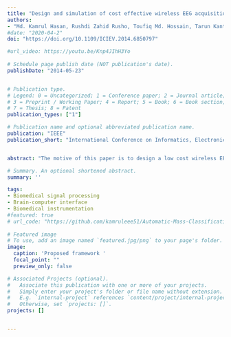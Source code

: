 ```yaml
---
title: "Design and simulation of cost effective wireless EEG acquisition system for patient monitoring"
authors:
- "Md. Kamrul Hasan, Rushdi Zahid Rusho, Toufiq Md. Hossain, Tarun Kanti Ghosh, Mohiuddin Ahmad"
#date: "2020-04-2"
doi: "https://doi.org/10.1109/ICIEV.2014.6850797"

#url_video: https://youtu.be/Knp4JIhH3Yo
  
# Schedule page publish date (NOT publication's date).
publishDate: "2014-05-23"


# Publication type.
# Legend: 0 = Uncategorized; 1 = Conference paper; 2 = Journal article;
# 3 = Preprint / Working Paper; 4 = Report; 5 = Book; 6 = Book section;
# 7 = Thesis; 8 = Patent
publication_types: ["1"]

# Publication name and optional abbreviated publication name.
publication: "IEEE"
publication_short: "International Conference on Informatics, Electronics & Vision (ICIEV)"


abstract: "The motive of this paper is to design a low cost wireless EEG acquisition system for easily monitoring of the patient. Using local effort and low price employment, this system can be built which includes data acquisition, data transmission, and receiving unit which contains the patient monitoring site. The developed wireless EEG system is also suitable for the applications such as remote control of devices, rescue, etc. Realtime decoding and mobile EEG signal processing with high information transfer rate (ITR) are incorporated in the system. The specialty of the proposed research is inclusion of forth order Butterworth low pass filter which has better stability and sharper cut off with reasonable cost. Using this techniques hardware implementation is possible and GSM system can be added with hardware for long distance wireless transmission of EEG signal. The system performance is simulated by some simulation software. The proposed system is reliable, and cost is about 950 BDT or 12 USD which is reasonable."

# Summary. An optional shortened abstract.
summary: ''

tags:
- Biomedical signal processing 
- Brain-computer interface 
- Biomedical instrumentation 
#featured: true
# url_code: "https://github.com/kamruleee51/Automatic-Mass-Classification-in-Breast"
  
# Featured image
# To use, add an image named `featured.jpg/png` to your page's folder.
image:
  caption: 'Proposed framework '
  focal_point: ""
  preview_only: false

# Associated Projects (optional).
#   Associate this publication with one or more of your projects.
#   Simply enter your project's folder or file name without extension.
#   E.g. `internal-project` references `content/project/internal-project/index.md`.
#   Otherwise, set `projects: []`.
projects: []


---
```

